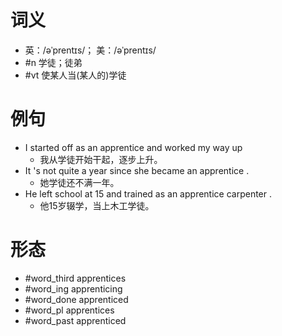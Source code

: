 # 词义
- 英：/əˈprentɪs/； 美：/əˈprentɪs/
- #n 学徒；徒弟
- #vt 使某人当(某人的)学徒
# 例句
- I started off as an apprentice and worked my way up
	- 我从学徒开始干起，逐步上升。
- It 's not quite a year since she became an apprentice .
	- 她学徒还不满一年。
- He left school at 15 and trained as an apprentice carpenter .
	- 他15岁辍学，当上木工学徒。
# 形态
- #word_third apprentices
- #word_ing apprenticing
- #word_done apprenticed
- #word_pl apprentices
- #word_past apprenticed
